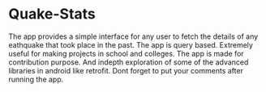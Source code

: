 # Quake-Stats
The app provides a simple interface for any user to fetch the details of any eathquake that took place in the past. 
The app is query based. Extremely useful for making projects in school and colleges. The app is made for contribution purpose.
And indepth exploration of some of the advanced libraries in android like retrofit. Dont forget to put your comments after running the app. 
